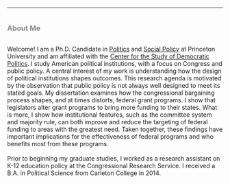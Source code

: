 <hr>
<div class="row">
  <div class="column left" style="color:#888"> <h3>About Me</h3> </div>
  <div class="column right"> <p> Welcome! I am a Ph.D. Candidate in <a href="https://politics.princeton.edu/">Politics</a> and <a href="http://wws.princeton.edu/graduate-programs/programs-and-certificates/joint-degree-program-social-policy">Social Policy</a> at Princeton University and am affiliated with the <a href="https://csdp.princeton.edu/">Center for the Study of Democratic Politics</a>. I study American political institutions, with a focus on Congress and public policy. A central interest of my work is understanding how the design of political institutions shapes outcomes. This research agenda is motivated by the observation that public policy is not always well designed to meet its stated goals. My dissertation examines how the congressional bargaining process shapes, and at times distorts, federal grant programs. I show that legislators alter grant programs to bring more funding to their states. What is more, I show how institutional features, such as the committee system and majority rule, can both improve and reduce the targeting of federal funding to areas with the greatest need. Taken together, these findings have important implications for the effectiveness of federal programs and who benefits most from these programs.<br> <br>Prior to beginning my graduate studies, I worked as a research assistant on K-12 education policy at the Congressional Research Service. I received a B.A. in Political Science from Carleton College in 2014.</p> </div>
</div>

